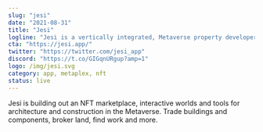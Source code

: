 ```yaml
---
slug: "jesi"
date: "2021-08-31"
title: "Jesi"
logline: "Jesi is a vertically integrated, Metaverse property developer."
cta: "https://jesi.app/"
twitter: "https://twitter.com/jesi_app"
discord: "https://t.co/GIGqnURgup?amp=1"
logo: /img/jesi.svg
category: app, metaplex, nft
status: live
---
```


Jesi is building out an NFT marketplace, interactive worlds and tools for architecture and construction in the Metaverse. Trade buildings and components, broker land, find work and more.
